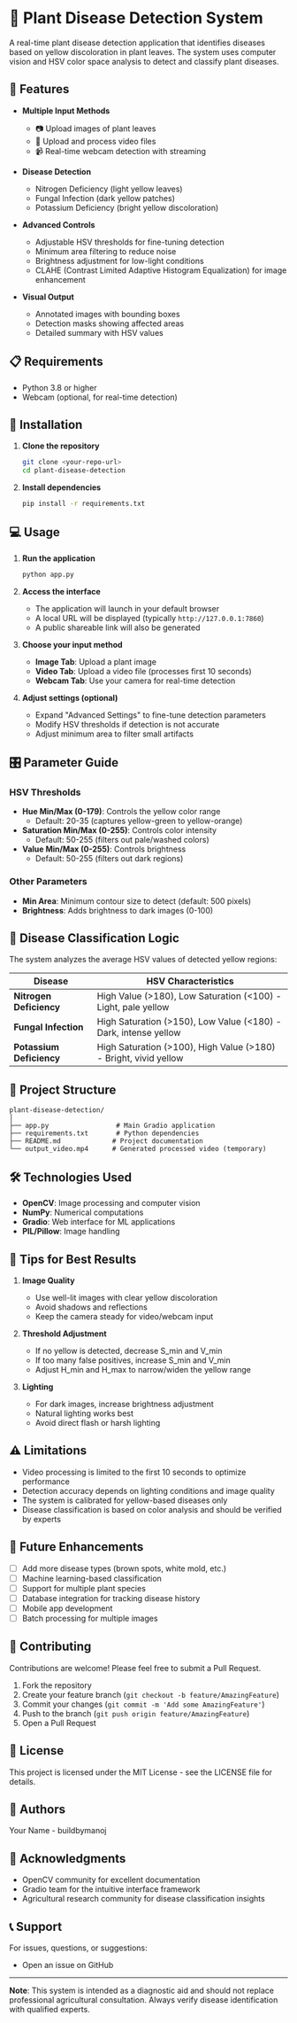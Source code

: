 # 🌱 Plant Disease Detection System

A real-time plant disease detection application that identifies diseases based on yellow discoloration in plant leaves. The system uses computer vision and HSV color space analysis to detect and classify plant diseases.

## 🎯 Features

- **Multiple Input Methods**
  - 📷 Upload images of plant leaves
  - 🎥 Upload and process video files
  - 📹 Real-time webcam detection with streaming

- **Disease Detection**
  - Nitrogen Deficiency (light yellow leaves)
  - Fungal Infection (dark yellow patches)
  - Potassium Deficiency (bright yellow discoloration)

- **Advanced Controls**
  - Adjustable HSV thresholds for fine-tuning detection
  - Minimum area filtering to reduce noise
  - Brightness adjustment for low-light conditions
  - CLAHE (Contrast Limited Adaptive Histogram Equalization) for image enhancement

- **Visual Output**
  - Annotated images with bounding boxes
  - Detection masks showing affected areas
  - Detailed summary with HSV values

## 📋 Requirements

- Python 3.8 or higher
- Webcam (optional, for real-time detection)

## 🚀 Installation

1. **Clone the repository**
   ```bash
   git clone <your-repo-url>
   cd plant-disease-detection
   ```

2. **Install dependencies**
   ```bash
   pip install -r requirements.txt
   ```

## 💻 Usage

1. **Run the application**
   ```bash
   python app.py
   ```

2. **Access the interface**
   - The application will launch in your default browser
   - A local URL will be displayed (typically `http://127.0.0.1:7860`)
   - A public shareable link will also be generated

3. **Choose your input method**
   - **Image Tab**: Upload a plant image
   - **Video Tab**: Upload a video file (processes first 10 seconds)
   - **Webcam Tab**: Use your camera for real-time detection

4. **Adjust settings (optional)**
   - Expand "Advanced Settings" to fine-tune detection parameters
   - Modify HSV thresholds if detection is not accurate
   - Adjust minimum area to filter small artifacts

## 🎛️ Parameter Guide

### HSV Thresholds
- **Hue Min/Max (0-179)**: Controls the yellow color range
  - Default: 20-35 (captures yellow-green to yellow-orange)
- **Saturation Min/Max (0-255)**: Controls color intensity
  - Default: 50-255 (filters out pale/washed colors)
- **Value Min/Max (0-255)**: Controls brightness
  - Default: 50-255 (filters out dark regions)

### Other Parameters
- **Min Area**: Minimum contour size to detect (default: 500 pixels)
- **Brightness**: Adds brightness to dark images (0-100)

## 🔬 Disease Classification Logic

The system analyzes the average HSV values of detected yellow regions:

| Disease | HSV Characteristics |
|---------|-------------------|
| **Nitrogen Deficiency** | High Value (>180), Low Saturation (<100) - Light, pale yellow |
| **Fungal Infection** | High Saturation (>150), Low Value (<180) - Dark, intense yellow |
| **Potassium Deficiency** | High Saturation (>100), High Value (>180) - Bright, vivid yellow |

## 📁 Project Structure

```
plant-disease-detection/
│
├── app.py                 # Main Gradio application
├── requirements.txt       # Python dependencies
├── README.md             # Project documentation
└── output_video.mp4      # Generated processed video (temporary)
```

## 🛠️ Technologies Used

- **OpenCV**: Image processing and computer vision
- **NumPy**: Numerical computations
- **Gradio**: Web interface for ML applications
- **PIL/Pillow**: Image handling

## 📸 Tips for Best Results

1. **Image Quality**
   - Use well-lit images with clear yellow discoloration
   - Avoid shadows and reflections
   - Keep the camera steady for video/webcam input

2. **Threshold Adjustment**
   - If no yellow is detected, decrease S_min and V_min
   - If too many false positives, increase S_min and V_min
   - Adjust H_min and H_max to narrow/widen the yellow range

3. **Lighting**
   - For dark images, increase brightness adjustment
   - Natural lighting works best
   - Avoid direct flash or harsh lighting

## ⚠️ Limitations

- Video processing is limited to the first 10 seconds to optimize performance
- Detection accuracy depends on lighting conditions and image quality
- The system is calibrated for yellow-based diseases only
- Disease classification is based on color analysis and should be verified by experts

## 🔮 Future Enhancements

- [ ] Add more disease types (brown spots, white mold, etc.)
- [ ] Machine learning-based classification
- [ ] Support for multiple plant species
- [ ] Database integration for tracking disease history
- [ ] Mobile app development
- [ ] Batch processing for multiple images

## 🤝 Contributing

Contributions are welcome! Please feel free to submit a Pull Request.

1. Fork the repository
2. Create your feature branch (`git checkout -b feature/AmazingFeature`)
3. Commit your changes (`git commit -m 'Add some AmazingFeature'`)
4. Push to the branch (`git push origin feature/AmazingFeature`)
5. Open a Pull Request

## 📝 License

This project is licensed under the MIT License - see the LICENSE file for details.

## 👥 Authors

Your Name - buildbymanoj

## 🙏 Acknowledgments

- OpenCV community for excellent documentation
- Gradio team for the intuitive interface framework
- Agricultural research community for disease classification insights

## 📞 Support

For issues, questions, or suggestions:
- Open an issue on GitHub

---

**Note**: This system is intended as a diagnostic aid and should not replace professional agricultural consultation. Always verify disease identification with qualified experts.

